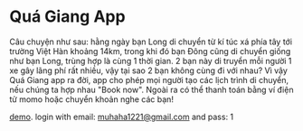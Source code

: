 # Quá Giang App
Câu chuyện như sau: hằng ngày bạn Long di chuyển từ kí túc xá phía tây tới trường Việt Hàn khoảng 14km,
trong khi đó bạn Đông cũng di chuyển giống như bạn Long, trùng hợp là cùng 1 thời gian.
2 bạn này di truyển mỗi người 1 xe gây lãng phí rất nhiều, vậy tại sao 2 bạn không cùng đi với nhau?
Vì vậy Quá Giang app ra đời, app cho phép mọi người tạo các lịch trình di chuyển, nếu chúng ta hợp nhau "Book now".
Ngoài ra có thể thanh toán bằng ví điện tử momo hoặc chuyển khoản nghe các bạn!

[demo](https://flamboyant-poincare-269129.netlify.app/).
login with email: muhaha1221@gmail.com and pass: 1

